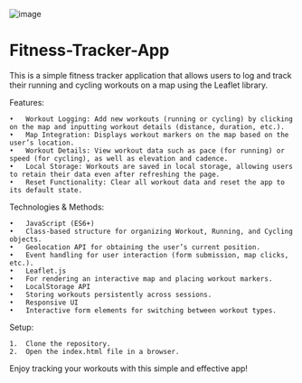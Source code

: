 ![image](https://github.com/user-attachments/assets/e19ff80e-e88a-4974-8493-cdc47ffc0ff0)



# Fitness-Tracker-App
This is a simple fitness tracker application that allows users to log and track their running and cycling workouts on a map using the Leaflet library.

Features:

	•	Workout Logging: Add new workouts (running or cycling) by clicking on the map and inputting workout details (distance, duration, etc.).
	•	Map Integration: Displays workout markers on the map based on the user’s location.
	•	Workout Details: View workout data such as pace (for running) or speed (for cycling), as well as elevation and cadence.
	•	Local Storage: Workouts are saved in local storage, allowing users to retain their data even after refreshing the page.
	•	Reset Functionality: Clear all workout data and reset the app to its default state.

Technologies & Methods:

	•	JavaScript (ES6+)
	•	Class-based structure for organizing Workout, Running, and Cycling objects.
	•	Geolocation API for obtaining the user’s current position.
	•	Event handling for user interaction (form submission, map clicks, etc.).
	•	Leaflet.js
	•	For rendering an interactive map and placing workout markers.
	•	LocalStorage API
	•	Storing workouts persistently across sessions.
	•	Responsive UI
	•	Interactive form elements for switching between workout types.

Setup:

	1.	Clone the repository.
	2.	Open the index.html file in a browser.

Enjoy tracking your workouts with this simple and effective app!
